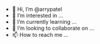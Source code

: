 - 👋 Hi, I’m @arrypatel
- 👀 I’m interested in ...
- 🌱 I’m currently learning ...
- 💞️ I’m looking to collaborate on ...
- 📫 How to reach me ...

<!---
arrypatel/arrypatel is a ✨ special ✨ repository because its `README.md` (this file) appears on your GitHub profile.
You can click the Preview link to take a look at your changes.
--->

